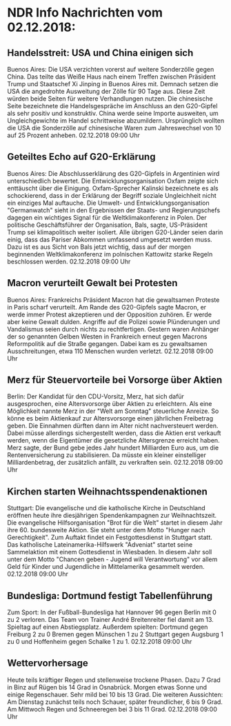 # NDR Info Nachrichten vom 02.12.2018:


## Handelsstreit: USA und China einigen sich
Buenos Aires:	Die USA verzichten vorerst auf weitere Sonderzölle gegen China. Das teilte das Weiße Haus nach einem Treffen zwischen Präsident Trump und Staatschef Xi Jinping in Buenos Aires mit. Demnach setzen die USA die angedrohte Ausweitung der Zölle für 90 Tage aus. Diese Zeit würden beide Seiten für weitere Verhandlungen nutzen. Die chinesische Seite bezeichnete die Handelsgespräche im Anschluss an den G20-Gipfel als sehr positiv und konstruktiv. China werde seine Importe ausweiten, um Ungleichgewichte im Handel schrittweise abzumildern. Ursprünglich wollten die USA die Sonderzölle auf chinesische Waren zum Jahreswechsel von 10 auf 25 Prozent anheben. 02.12.2018 09:00 Uhr 

## Geteiltes Echo auf G20-Erklärung
Buenos Aires:	Die Abschlusserklärung des G20-Gipfels in Argentinien wird unterschiedlich bewertet. Die Entwicklungsorganisation Oxfam zeigte sich enttäuscht über die Einigung. Oxfam-Sprecher Kalinski bezeichnete es als schockierend, dass in der Erklärung der Begriff soziale Ungleichheit nicht ein einziges Mal auftauche. Die Umwelt- und Entwicklungsorganisation "Germanwatch" sieht in den Ergebnissen der Staats- und Regierungschefs dagegen ein wichtiges Signal für die Weltklimakonferenz in Polen. Der politische Geschäftsführer der Organisation, Bals, sagte, US-Präsident Trump sei klimapolitisch weiter isoliert. Alle übrigen G20-Länder seien darin einig, dass das Pariser Abkommen umfassend umgesetzt werden muss. Dazu ist es aus Sicht von Bals jetzt wichtig, dass auf der morgen beginnenden Weltklimakonferenz im polnischen Kattowitz starke Regeln beschlossen werden. 02.12.2018 09:00 Uhr 

## Macron verurteilt Gewalt bei Protesten
Buenos Aires:	Frankreichs Präsident Macron hat die gewaltsamen Proteste in Paris scharf verurteilt. Am Rande des G20-Gipfels sagte Macron, er werde immer Protest akzeptieren und der Opposition zuhören. Er werde aber keine Gewalt dulden. Angriffe auf die Polizei sowie Plünderungen und Vandalismus seien durch nichts zu rechtfertigen. Gestern waren Anhänger der so genannten Gelben Westen in Frankreich erneut gegen Macrons Reformpolitik auf die Straße gegangen. Dabei kam es zu gewaltsamen Ausschreitungen, etwa 110 Menschen wurden verletzt. 02.12.2018 09:00 Uhr 

## Merz für Steuervorteile bei Vorsorge über Aktien
Berlin: Der Kandidat für den CDU-Vorsitz, Merz, hat sich dafür ausgesprochen, eine Altersvorsorge über Aktien zu erleichtern. Als eine Möglichkeit nannte Merz in der "Welt am Sonntag" steuerliche Anreize. So könne es beim Aktienkauf zur Altersvorsorge einen jährlichen Freibetrag geben. Die Einnahmen dürften dann im Alter nicht nachversteuert werden. Dabei müsse allerdings sichergestellt werden, dass die Aktien erst verkauft werden, wenn die Eigentümer die gesetzliche Altersgrenze erreicht haben. Merz sagte, der Bund gebe jedes Jahr hundert Milliarden Euro aus, um die Rentenversicherung zu stabilisieren. Da müsste ein kleiner einstelliger Milliardenbetrag, der zusätzlich anfällt, zu verkraften sein. 02.12.2018 09:00 Uhr 

## Kirchen starten Weihnachtsspendenaktionen
Stuttgart:	Die evangelische und die katholische Kirche in Deutschland eröffnen heute ihre diesjährigen Spendenkampagnen zur Weihnachtszeit. Die evangelische Hilfsorganisation "Brot für die Welt" startet in diesem Jahr ihre 60. bundesweite Aktion. Sie steht unter dem Motto "Hunger nach Gerechtigkeit". Zum Auftakt findet ein Festgottesdienst in Stuttgart statt. Das katholische Lateinamerika-Hilfswerk "Adveniat" startet seine Sammelaktion mit einem Gottesdienst in Wiesbaden. In diesem Jahr soll unter dem Motto "Chancen geben - Jugend will Verantwortung" vor allem Geld für Kinder und Jugendliche in Mittelamerika gesammelt werden. 02.12.2018 09:00 Uhr 

## Bundesliga: Dortmund festigt Tabellenführung
Zum Sport: In der Fußball-Bundesliga hat Hannover 96 gegen Berlin mit 0 zu 2 verloren. Das Team von Trainer André Breitenreiter fiel damit am 13. Spieltag auf einen Abstiegsplatz. Außerdem spielten:
Dortmund gegen Freiburg	2 zu 0 Bremen gegen Münschen 1 zu 2
Stuttgart gegen Augsburg 1 zu 0
und Hoffenheim gegen Schalke 1 zu 1. 02.12.2018 09:00 Uhr 

## Wettervorhersage
Heute teils kräftiger Regen und stellenweise trockene Phasen. Dazu 7 Grad in Binz auf Rügen bis 14 Grad in Osnabrück. Morgen etwas Sonne und einige Regenschauer. Sehr mild bei 10 bis 13 Grad. Die weiteren Aussichten: Am Dienstag zunächst teils noch Schauer, später freundlicher, 6 bis 9 Grad. Am Mittwoch Regen und Schneeregen bei 3 bis 11 Grad. 02.12.2018 09:00 Uhr 
